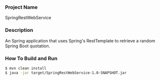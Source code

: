 ### Project Name
SpringRestWebService

### Description
An Spring application that uses Spring's RestTemplate to retrieve a random Spring Boot quotation.

### How To Build and Run
```bash
$ mvn clean install
$ java -jar target/SpringRestWebService-1.0-SNAPSHOT.jar
```

